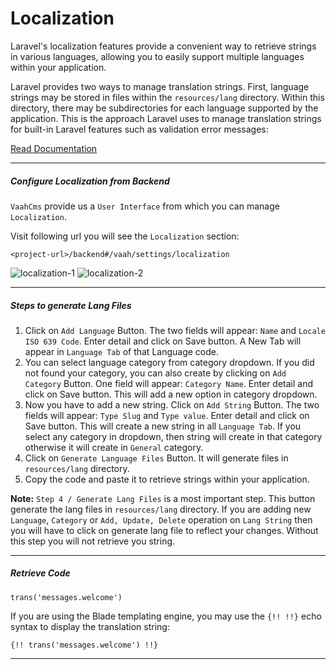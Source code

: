 # Localization

Laravel's localization features provide a convenient way to retrieve strings in various languages, allowing you to easily support multiple languages within your application.

Laravel provides two ways to manage translation strings. First, language strings may be stored in files within the `resources/lang` directory. Within this directory, there may be subdirectories for each language supported by the application. This is the approach Laravel uses to manage translation strings for built-in Laravel features such as validation error messages:

[Read Documentation](https://laravel.com/docs/8.x/localization)

------



##### Configure Localization from Backend

`VaahCms` provide us a `User Interface` from which you can manage `Localization`.

Visit following url you will see the `Localization` section:

```
<project-url>/backend#/vaah/settings/localization
```

<img :src="$withBase('/images/localization-1.png')" alt="localization-1">
<img :src="$withBase('/images/localization-2.png')" alt="localization-2">

-----



##### Steps to generate Lang Files

1. Click on `Add Language` Button. The two fields will appear: `Name` and `Locale ISO 639 Code`. Enter detail and click on Save button. A New Tab will appear in `Language Tab` of that Language code.
2. You can select language category from category dropdown. If you did not found your category, you can also create by clicking on `Add Category` Button. One field will appear: `Category Name`. Enter detail and click on Save button. This will add a new option in category dropdown.
3. Now you have to add a new string. Click on `Add String` Button. The two fields will appear: `Type Slug` and `Type value`. Enter detail and click on Save button. This will create a new string in all `Language Tab`. If you select any category in dropdown, then string will create in that category otherwise it will create in `General` category.
4. Click on `Generate Language Files` Button. It will generate files in `resources/lang` directory.
5. Copy the code and paste it to retrieve strings within your application.

**Note:** `Step 4 / Generate Lang Files` is a most important step. This button generate the lang files in `resources/lang` directory. If you are adding new `Language`, `Category` or `Add, Update, Delete` operation on `Lang String` then you will have to click on generate lang file to reflect your changes. Without this step you will not retrieve you string.

------



##### Retrieve Code

```
trans('messages.welcome')
```


If you are using the Blade templating engine, you may use the `{!! !!}` echo syntax to display the translation string:

```
{!! trans('messages.welcome') !!}
```



------


